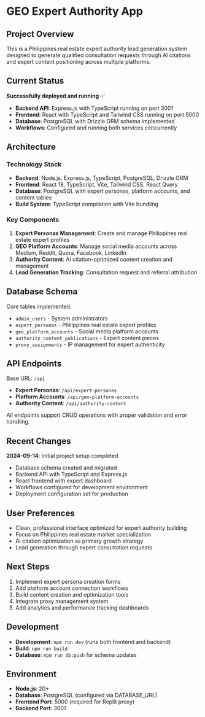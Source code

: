 # GEO Expert Authority App

## Project Overview

This is a Philippines real estate expert authority lead generation system designed to generate qualified consultation requests through AI citations and expert content positioning across multiple platforms.

## Current Status

**Successfully deployed and running** ✅

- **Backend API**: Express.js with TypeScript running on port 3001
- **Frontend**: React with TypeScript and Tailwind CSS running on port 5000
- **Database**: PostgreSQL with Drizzle ORM schema implemented
- **Workflows**: Configured and running both services concurrently

## Architecture

### Technology Stack
- **Backend**: Node.js, Express.js, TypeScript, PostgreSQL, Drizzle ORM
- **Frontend**: React 18, TypeScript, Vite, Tailwind CSS, React Query
- **Database**: PostgreSQL with expert personas, platform accounts, and content tables
- **Build System**: TypeScript compilation with Vite bundling

### Key Components

1. **Expert Personas Management**: Create and manage Philippines real estate expert profiles
2. **GEO Platform Accounts**: Manage social media accounts across Medium, Reddit, Quora, Facebook, LinkedIn
3. **Authority Content**: AI citation-optimized content creation and management
4. **Lead Generation Tracking**: Consultation request and referral attribution

## Database Schema

Core tables implemented:
- `admin_users` - System administrators
- `expert_personas` - Philippines real estate expert profiles
- `geo_platform_accounts` - Social media platform accounts
- `authority_content_publications` - Expert content pieces
- `proxy_assignments` - IP management for expert authenticity

## API Endpoints

Base URL: `/api`

- **Expert Personas**: `/api/expert-personas`
- **Platform Accounts**: `/api/geo-platform-accounts` 
- **Authority Content**: `/api/authority-content`

All endpoints support CRUD operations with proper validation and error handling.

## Recent Changes

**2024-09-14**: Initial project setup completed
- Database schema created and migrated
- Backend API with TypeScript and Express.js
- React frontend with expert dashboard
- Workflows configured for development environment
- Deployment configuration set for production

## User Preferences

- Clean, professional interface optimized for expert authority building
- Focus on Philippines real estate market specialization
- AI citation optimization as primary growth strategy
- Lead generation through expert consultation requests

## Next Steps

1. Implement expert persona creation forms
2. Add platform account connection workflows
3. Build content creation and optimization tools
4. Integrate proxy management system
5. Add analytics and performance tracking dashboards

## Development

- **Development**: `npm run dev` (runs both frontend and backend)
- **Build**: `npm run build` 
- **Database**: `npm run db:push` for schema updates

## Environment

- **Node.js**: 20+
- **Database**: PostgreSQL (configured via DATABASE_URL)
- **Frontend Port**: 5000 (required for Replit proxy)
- **Backend Port**: 3001
